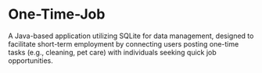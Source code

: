 # One-Time-Job
A Java-based application utilizing SQLite for data management, designed to facilitate short-term employment by connecting users posting one-time tasks (e.g., cleaning, pet care) with individuals seeking quick job opportunities.
